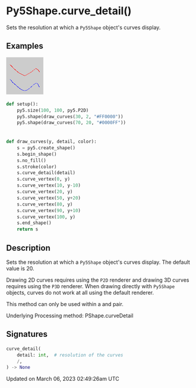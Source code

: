 # Py5Shape.curve_detail()

Sets the resolution at which a `Py5Shape` object's curves display.

## Examples

<div class="example-table">

<div class="example-row"><div class="example-cell-image">

![example picture for curve_detail()](/images/reference/Py5Shape_curve_detail_0.png)

</div><div class="example-cell-code">

```python
def setup():
    py5.size(100, 100, py5.P2D)
    py5.shape(draw_curves(30, 2, "#FF0000"))
    py5.shape(draw_curves(70, 20, "#0000FF"))


def draw_curves(y, detail, color):
    s = py5.create_shape()
    s.begin_shape()
    s.no_fill()
    s.stroke(color)
    s.curve_detail(detail)
    s.curve_vertex(0, y)
    s.curve_vertex(10, y-10)
    s.curve_vertex(20, y)
    s.curve_vertex(50, y+20)
    s.curve_vertex(80, y)
    s.curve_vertex(90, y+10)
    s.curve_vertex(100, y)
    s.end_shape()
    return s
```

</div></div>

</div>

## Description

Sets the resolution at which a `Py5Shape` object's curves display. The default value is 20.

Drawing 2D curves requires using the `P2D` renderer and drawing 3D curves requires using the `P3D` renderer. When drawing directly with `Py5Shape` objects, curves do not work at all using the default renderer.

This method can only be used within a [](py5shape_begin_shape) and [](py5shape_end_shape) pair.

Underlying Processing method: PShape.curveDetail

## Signatures

```python
curve_detail(
    detail: int,  # resolution of the curves
    /,
) -> None
```

Updated on March 06, 2023 02:49:26am UTC
